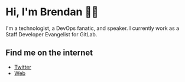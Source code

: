 # Hi, I'm Brendan 🧑‍💻

I'm a technologist, a DevOps fanatic, and speaker.  I currently work as a Staff Developer Evangelist for GitLab.

## Find me on the internet
- [Twitter](https://twitter.com/olearycrew)
- [Web](https://boleary.dev)

